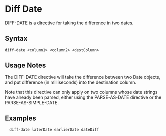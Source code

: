 # Diff Date

DIFF-DATE is a directive for taking the difference in two dates.

## Syntax

```
diff-date <column1> <column2> <destColumn>
```

## Usage Notes

The DIFF-DATE directive will take the difference between two Date objects, and put difference (in milliseconds)
into the destination column.

Note that this directive can only apply on two columns whose date strings have already been parsed, either using the
PARSE-AS-DATE directive or the PARSE-AS-SIMPLE-DATE.

## Examples

```
  diff-date laterDate earlierDate dateDiff
```
